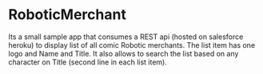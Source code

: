 # RoboticMerchant
Its a small sample app that consumes a REST api (hosted on salesforce heroku) to display list of all comic Robotic merchants.
The list item has one logo and Name and Title. It also allows to search the list based on any character on Title (second line in each list item).
